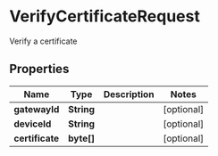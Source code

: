 

# VerifyCertificateRequest

Verify a certificate

## Properties

| Name | Type | Description | Notes |
|------------ | ------------- | ------------- | -------------|
|**gatewayId** | **String** |  |  [optional] |
|**deviceId** | **String** |  |  [optional] |
|**certificate** | **byte[]** |  |  [optional] |



